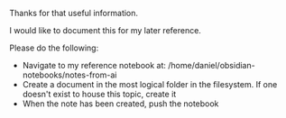 Thanks for that useful information.

I would like to document this for my later reference.

Please do the following:

- Navigate to my reference notebook at: /home/daniel/obsidian-notebooks/notes-from-ai
- Create a document in the most logical folder in the filesystem. If one doesn't exist to house this topic, create it 
- When the note has been created, push the notebook
